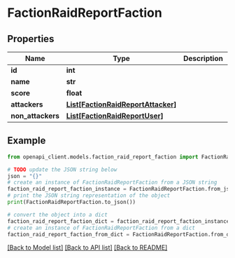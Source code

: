 # FactionRaidReportFaction


## Properties

Name | Type | Description | Notes
------------ | ------------- | ------------- | -------------
**id** | **int** |  | 
**name** | **str** |  | 
**score** | **float** |  | 
**attackers** | [**List[FactionRaidReportAttacker]**](FactionRaidReportAttacker.md) |  | 
**non_attackers** | [**List[FactionRaidReportUser]**](FactionRaidReportUser.md) |  | 

## Example

```python
from openapi_client.models.faction_raid_report_faction import FactionRaidReportFaction

# TODO update the JSON string below
json = "{}"
# create an instance of FactionRaidReportFaction from a JSON string
faction_raid_report_faction_instance = FactionRaidReportFaction.from_json(json)
# print the JSON string representation of the object
print(FactionRaidReportFaction.to_json())

# convert the object into a dict
faction_raid_report_faction_dict = faction_raid_report_faction_instance.to_dict()
# create an instance of FactionRaidReportFaction from a dict
faction_raid_report_faction_from_dict = FactionRaidReportFaction.from_dict(faction_raid_report_faction_dict)
```
[[Back to Model list]](../README.md#documentation-for-models) [[Back to API list]](../README.md#documentation-for-api-endpoints) [[Back to README]](../README.md)


